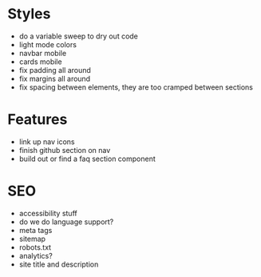 # Styles
- do a variable sweep to dry out code
- light mode colors
- navbar mobile
- cards mobile
- fix padding all around
- fix margins all around
- fix spacing between elements, they are too cramped between sections

# Features
- link up nav icons
- finish github section on nav
- build out or find a faq section component

# SEO
- accessibility stuff
- do we do language support?
- meta tags
- sitemap
- robots.txt
- analytics?
- site title and description